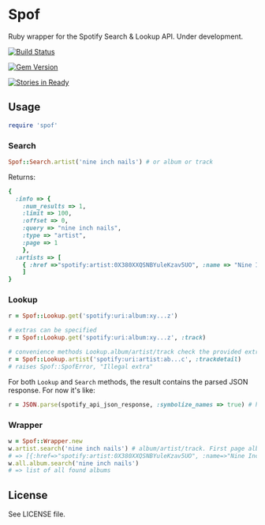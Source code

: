 Spof
====

Ruby wrapper for the Spotify Search & Lookup API. Under development.

[![Build Status](https://travis-ci.org/iconpin/spof.png?branch=master)](https://travis-ci.org/iconpin/spof)

[![Gem Version](https://badge.fury.io/rb/spof.png)](http://badge.fury.io/rb/spof)

[![Stories in Ready](https://badge.waffle.io/iconpin/spof.png?label=ready)](https://waffle.io/iconpin/spof)


Usage
-----

```ruby
require 'spof'
```

### Search


```ruby
Spof::Search.artist('nine inch nails') # or album or track
```

Returns:

```ruby
{
  :info => {
    :num_results => 1,
    :limit => 100,
    :offset => 0,
    :query => "nine inch nails",
    :type => "artist",
    :page => 1
    },
  :artists => [
    { :href =>"spotify:artist:0X380XXQSNBYuleKzav5UO", :name => "Nine Inch Nails", :popularity => "0.64"}
    ]
}
```

### Lookup

```ruby
r = Spof::Lookup.get('spotify:uri:album:xy...z')

# extras can be specified
r = Spof::Lookup.get('spotify:uri:album:xy...z', :track)

# convenience methods Lookup.album/artist/track check the provided extras
r = Spof::Lookup.artist('spotify:uri:artist:ab...c', :trackdetail)
# raises Spof::SpofError, "Illegal extra"
```


For both `Lookup` and `Search` methods, the result contains the parsed JSON response. For now it's like:

```ruby  
r = JSON.parse(spotify_api_json_response, :symbolize_names => true) # hash with symbols as keys
```

### Wrapper

```ruby
w = Spof::Wrapper.new
w.artist.search('nine inch nails') # album/artist/track. First page album results
# => [{:href=>"spotify:artist:0X380XXQSNBYuleKzav5UO", :name=>"Nine Inch Nails", :popularity=>"0.64"}]
w.all.album.search('nine inch nails')
# => list of all found albums
```

License
-------

See LICENSE file.
